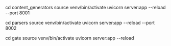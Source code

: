 cd content_generators
source venv/bin/activate
uvicorn server:app --reload --port 8001

cd parsers
source venv/bin/activate
uvicorn server:app --reload --port 8002

cd gate
source venv/bin/activate
uvicorn server:app --reload
